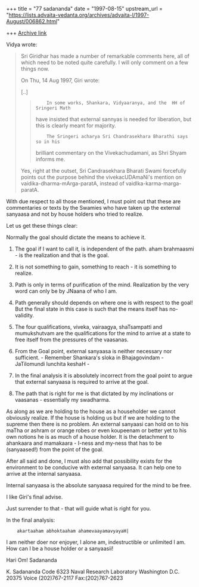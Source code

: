 +++
title = "77 sadananda"
date = "1997-08-15"
upstream_url = "https://lists.advaita-vedanta.org/archives/advaita-l/1997-August/006862.html"

+++
[Archive link](https://lists.advaita-vedanta.org/archives/advaita-l/1997-August/006862.html)

Vidya wrote:

>Sri Giridhar has made a number of remarkable comments here, all of which
>need to be noted quite carefully. I will only comment on a few things now.
>
>On Thu, 14 Aug 1997, Giri wrote:
>
>[..]
>
>>         In some works, Shankara, Vidyaaranya, and the  HH of Sringeri Math
>> have insisted that external sannyas is needed for liberation, but this is
>> clearly meant for majority.
>>
>>         The Sringeri acharya Sri Chandrasekhara Bharathi says so in his
>> brilliant commentary on the Vivekachudamani, as Shri Shyam informs me.
>
>Yes, right at the outset, Sri Candrasekhara Bharati Swami forcefully
>points out the purpose behind the vivekacUDAmaNi's mention on
>vaidika-dharma-mArga-paratA, instead of vaidIka-karma-marga-paratA.

With due respect to all those mentioned, I must point out that these are
commentaries or texts by the Swamies who have taken up the external
sanyaasa and not by house holders who tried to realize.

Let us get these things clear:

Normally the goal should dictate the means to achieve it.

1. The goal if I want to call it, is independent of the path. aham
brahmaasmi - is the realization and that is the goal.

2. It is not something to gain, something to reach - it is something to
realize.

3. Path is only in terms of purification of the mind.  Realization by the
very word can only be by JNaana of who I am.

4. Path generally should depends on where one is with respect to the goal!
   But the final state in this case is such that the means itself has
no-validity.

5. The four qualifications, viveka, vairaagya, shaTsampatti and
mumukshutvam are        the qualifications for the mind to arrive at a
state to free itself from the pressures of the vaasanas.

6. From the Goal point, external sanyaasa is neither necessary nor
sufficient. - Remember Shankara's sloka in Bhajagovindam - JaTilomundi
lunchita keshaH -

7. In the final analysis it is absolutely incorrect from the goal point to
argue that external sanyaasa is required to arrive at the goal.

8. The path that is right for me is that dictated by my inclinations or
vaasanas - essentially my swadharma.

As along as we are holding to the house as a householder we cannot
obviously realize. If the house is holding us but if we are holding to the
supreme then there is no problem. An external sanyaasi can hold on to his
maTha or ashram or orange robes or even koupeenam or better yet to  his own
notions he is as much of a house holder.  It is the detachment to ahankaara
and mamakaara - I-ness and my-ness that has to be (sanyaased!) from the
point of the goal.

After all said and done, I must also add that possibility exists for the
environment to be conducive with external sanyaasa. It can help one to
arrive at the internal sanyaasa.

Internal sanyaasa is the absolute sanyaasa required for the mind to be free.

I like Giri's final advise.

Just surrender to that - that will guide what is right for you.

In the final analysis:

        akartaaham abhoktaaham ahamevaayamavyayaH|

I am neither doer nor enjoyer, I alone am,  indestructible or unlimited I am.
How can I be a house holder or a sanyaasii!

Hari Om!
Sadananda











K. Sadananda
Code 6323
Naval Research Laboratory
Washington D.C. 20375
Voice (202)767-2117
Fax:(202)767-2623

